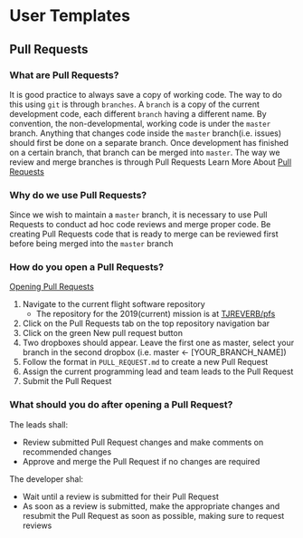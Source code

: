 # User Templates
## Pull Requests

### What are Pull Requests?
It is good practice to always save a copy of working code. The way to do this using `git` is through `branches`. A `branch` is a copy of the current development code, each different `branch` having a different name. By convention, the non-developmental, working code is under the `master` branch. Anything that changes code inside the `master` branch(i.e. issues) should first be done on a separate branch. Once development has finished on a certain branch, that branch can be merged into `master`. The way we review and merge branches is through Pull Requests
Learn More About [Pull Requests](https://help.github.com/en/articles/about-pull-requests)

### Why do we use Pull Requests?
Since we wish to maintain a `master` branch, it is necessary to use Pull Requests to conduct ad hoc code reviews and merge proper code. Be creating Pull Requests code that is ready to merge can be reviewed first before being merged into the `master` branch

### How do you open a Pull Requests?
[Opening Pull Requests](https://help.github.com/en/articles/creating-a-pull-request)
1. Navigate to the current flight software repository
	* The repository for the 2019(current) mission is at [TJREVERB/pfs](https://github.com/TJREVERB/pfs)
2. Click on the Pull Requests tab on the top repository navigation bar
3. Click on the green New pull request button
4. Two dropboxes should appear. Leave the first one as master, select your branch in the second dropbox
(i.e. master <- [YOUR_BRANCH_NAME])
5. Follow the format in `PULL_REQUEST.md` to create a new Pull Request
6. Assign the current programming lead and team leads to the Pull Request
7. Submit the Pull Request

### What should you do after opening a Pull Request?
The leads shall:
* Review submitted Pull Request changes and make comments on recommended changes
* Approve and merge the Pull Request if no changes are required

The developer shal:
* Wait until a review is submitted for their Pull Request
* As soon as a review is submitted, make the appropriate changes and resubmit the Pull Request as soon as possible, making sure to request reviews
